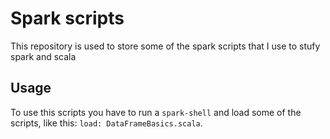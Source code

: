 # Spark scripts
This repository is used to store some of the spark scripts that I use to stufy spark and scala

## Usage
To use this scripts you have to run a ```spark-shell``` and load some of the scripts, like this: ```load: DataFrameBasics.scala```.
